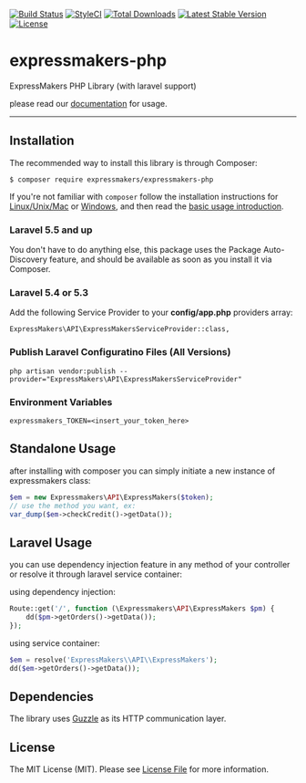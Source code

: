 [![Build Status](https://travis-ci.org/expressmakers/expressmakers-php.svg?branch=master)](https://travis-ci.org/expressmakers/expressmakers-php)
[![StyleCI](https://github.styleci.io/repos/197049199/shield?branch=master)](https://github.styleci.io/repos/197049199)
<a href="https://packagist.org/packages/expressmakers/expressmakers-php"><img src="https://poser.pugx.org/expressmakers/expressmakers-php/d/total.svg" alt="Total Downloads"></a>
<a href="https://packagist.org/packages/expressmakers/expressmakers-php"><img src="https://poser.pugx.org/expressmakers/expressmakers-php/v/stable.svg" alt="Latest Stable Version"></a>
<a href="https://packagist.org/packages/expressmakers/expressmakers-php"><img src="https://poser.pugx.org/expressmakers/expressmakers-php/license.svg" alt="License"></a>

# expressmakers-php
ExpressMakers PHP Library (with laravel support)

please read our [documentation](https://developer.expressmakers.com) for usage.

---

## Installation

The recommended way to install this library is through Composer:

`$ composer require expressmakers/expressmakers-php`

If you're not familiar with `composer` follow the installation instructions for
[Linux/Unix/Mac](https://getcomposer.org/doc/00-intro.md#installation-linux-unix-osx) or
[Windows](https://getcomposer.org/doc/00-intro.md#installation-windows), and then read the
[basic usage introduction](https://getcomposer.org/doc/01-basic-usage.md).

### Laravel 5.5 and up

You don't have to do anything else, this package uses the Package Auto-Discovery feature, and should be available as soon as you install it via Composer.

### Laravel 5.4 or 5.3

Add the following Service Provider to your **config/app.php** providers array:

`ExpressMakers\API\ExpressMakersServiceProvider::class,`

### Publish Laravel Configuratino Files (All Versions)

`php artisan vendor:publish --provider="ExpressMakers\API\ExpressMakersServiceProvider"`

### Environment Variables

```
expressmakers_TOKEN=<insert_your_token_here>
```

## Standalone Usage

after installing with composer you can simply initiate a new instance of expressmakers class:


```php
$em = new Expressmakers\API\ExpressMakers($token);
// use the method you want, ex:
var_dump($em->checkCredit()->getData());
```

## Laravel Usage

you can use dependency injection feature in any method of your controller or resolve it through laravel service container:

using dependency injection:
```php
Route::get('/', function (\Expressmakers\API\ExpressMakers $pm) {
    dd($pm->getOrders()->getData());
});
```

using service container:
```php
$em = resolve('ExpressMakers\\API\\ExpressMakers');
dd($em->getOrders()->getData());
```

## Dependencies

The library uses [Guzzle](https://github.com/guzzle/guzzle) as its HTTP communication layer.

## License

The MIT License (MIT). Please see [License File](LICENSE) for more information.
